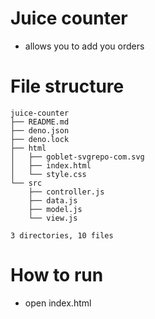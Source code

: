 # Juice counter

- allows you to add you orders

# File structure

```
juice-counter
├── README.md
├── deno.json
├── deno.lock
├── html
│   ├── goblet-svgrepo-com.svg
│   ├── index.html
│   └── style.css
└── src
    ├── controller.js
    ├── data.js
    ├── model.js
    └── view.js

3 directories, 10 files
```

# How to run

- open index.html
